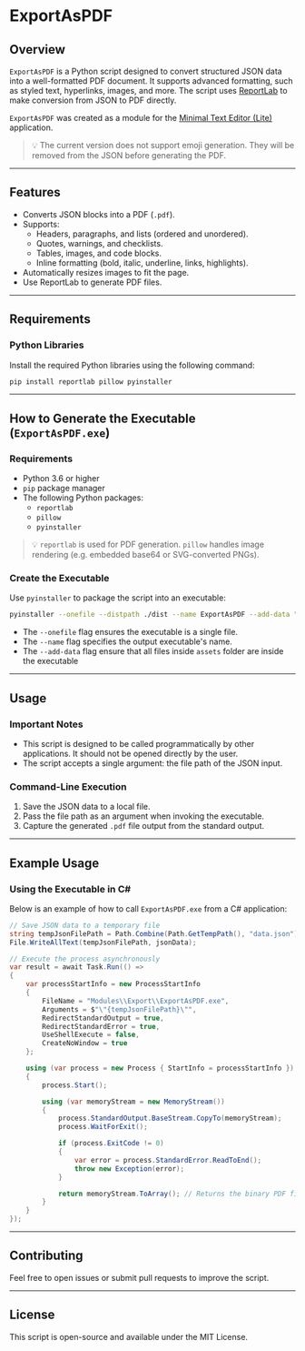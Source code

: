 
# ExportAsPDF

## Overview

`ExportAsPDF` is a Python script designed to convert structured JSON data into a well-formatted PDF document. It supports advanced formatting, such as styled text, hyperlinks, images, and more. The script uses [ReportLab](https://www.reportlab.com/) to make conversion from JSON to PDF directly.

`ExportAsPDF` was created as a module for the [Minimal Text Editor (Lite)](https://github.com/micilini/MinimalTextEditorLite) application.

> 💡 The current version does not support emoji generation. They will be removed from the JSON before generating the PDF.

---

## Features

- Converts JSON blocks into a PDF (`.pdf`).
- Supports:
  - Headers, paragraphs, and lists (ordered and unordered).
  - Quotes, warnings, and checklists.
  - Tables, images, and code blocks.
  - Inline formatting (bold, italic, underline, links, highlights).
- Automatically resizes images to fit the page.
- Use ReportLab to generate PDF files.

---

## Requirements

### Python Libraries

Install the required Python libraries using the following command:

```bash
pip install reportlab pillow pyinstaller
```

---

## How to Generate the Executable (`ExportAsPDF.exe`)

### Requirements
- Python 3.6 or higher
- `pip` package manager
- The following Python packages:
  - `reportlab`
  - `pillow`
  - `pyinstaller`

> 💡 `reportlab` is used for PDF generation. `pillow` handles image rendering (e.g. embedded base64 or SVG-converted PNGs).

### Create the Executable

Use `pyinstaller` to package the script into an executable:

   ```bash
   pyinstaller --onefile --distpath ./dist --name ExportAsPDF --add-data "assets;assets" ExportAsPDF.py
   ```
   - The `--onefile` flag ensures the executable is a single file.
   - The `--name` flag specifies the output executable's name.
   - The `--add-data` flag ensure that all files inside `assets` folder are inside the executable

---

## Usage

### Important Notes
- This script is designed to be called programmatically by other applications. It should not be opened directly by the user.
- The script accepts a single argument: the file path of the JSON input.

### Command-Line Execution

1. Save the JSON data to a local file.
2. Pass the file path as an argument when invoking the executable.
3. Capture the generated `.pdf` file output from the standard output.

---

## Example Usage

### Using the Executable in C#
Below is an example of how to call `ExportAsPDF.exe` from a C# application:

```csharp
// Save JSON data to a temporary file
string tempJsonFilePath = Path.Combine(Path.GetTempPath(), "data.json");
File.WriteAllText(tempJsonFilePath, jsonData);

// Execute the process asynchronously
var result = await Task.Run(() =>
{
    var processStartInfo = new ProcessStartInfo
    {
        FileName = "Modules\\Export\\ExportAsPDF.exe",
        Arguments = $"\"{tempJsonFilePath}\"",
        RedirectStandardOutput = true,
        RedirectStandardError = true,
        UseShellExecute = false,
        CreateNoWindow = true
    };

    using (var process = new Process { StartInfo = processStartInfo })
    {
        process.Start();

        using (var memoryStream = new MemoryStream())
        {
            process.StandardOutput.BaseStream.CopyTo(memoryStream);
            process.WaitForExit();

            if (process.ExitCode != 0)
            {
                var error = process.StandardError.ReadToEnd();
                throw new Exception(error);
            }

            return memoryStream.ToArray(); // Returns the binary PDF file
        }
    }
});
```

---

## Contributing

Feel free to open issues or submit pull requests to improve the script.

---

## License

This script is open-source and available under the MIT License.
